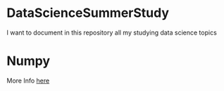 # DataScienceSummerStudy
I want to document in this repository all my studying data science topics

# Numpy

More Info [here](_numpy/_numpy.md)